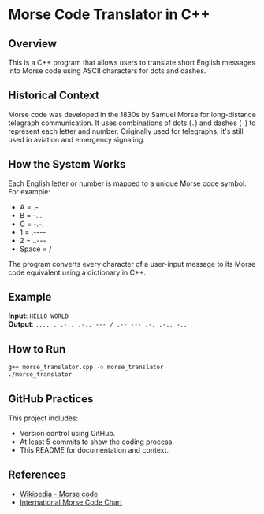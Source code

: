 # Morse Code Translator in C++

## Overview

This is a C++ program that allows users to translate short English messages into Morse code using ASCII characters for dots and dashes.

## Historical Context

Morse code was developed in the 1830s by Samuel Morse for long-distance telegraph communication. It uses combinations of dots (`.`) and dashes (`-`) to represent each letter and number. Originally used for telegraphs, it's still used in aviation and emergency signaling.

## How the System Works

Each English letter or number is mapped to a unique Morse code symbol. For example:
- A = .-
- B = -...
- C = -.-.
- 1 = .----
- 2 = ..---
- Space = /

The program converts every character of a user-input message to its Morse code equivalent using a dictionary in C++.

## Example

**Input**: `HELLO WORLD`  
**Output**: `.... . .-.. .-.. --- / .-- --- .-. .-.. -..`

## How to Run

```bash
g++ morse_translator.cpp -o morse_translator
./morse_translator
```

## GitHub Practices

This project includes:
- Version control using GitHub.
- At least 5 commits to show the coding process.
- This README for documentation and context.

## References

- [Wikipedia - Morse code](https://en.wikipedia.org/wiki/Morse_code)
- [International Morse Code Chart](https://morsecode.world/international/morse.html)
